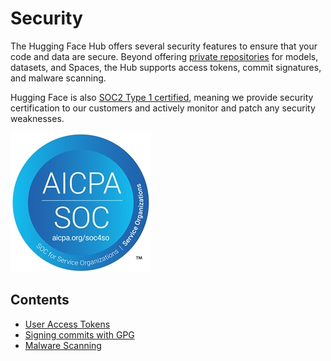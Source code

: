# Security

The Hugging Face Hub offers several security features to ensure that your code and data are secure. Beyond offering [private repositories](./repositories-best-practices) for models, datasets, and Spaces, the Hub supports access tokens, commit signatures, and malware scanning.

Hugging Face is also [SOC2 Type 1 certified](https://us.aicpa.org/interestareas/frc/assuranceadvisoryservices/aicpasoc1report.html), meaning we provide security certification to our customers and actively monitor and patch any security weaknesses.

![SOC Type 1 Certification logo](/docs/assets/hub/security-soc-1.jpeg)

## Contents

- [User Access Tokens](./security-tokens)
- [Signing commits with GPG](./security-gpg)
- [Malware Scanning](./security-malware)
